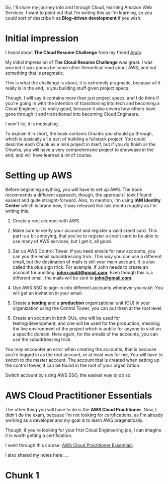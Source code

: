So, I'll share my journey into and through Cloud, learning Amazon Web Services. I want to point out that I'm writing this as I'm learning, so you could sort of describe it as **Blog-driven development** if you wish.

# Initial impression

I heard about **The Cloud Resume Challenge** from my friend [Andy](https://twitter.com/EastlondonDev).

My initial impression of **The Cloud Resume Challenge** was great. I was worried it was gonna be some other theoretical read about AWS, and not something that is pragmatic.

This is what the challenge is about, it is extremely pragmatic, because all it really is in the end, is you building stuff given project specs.

Though, I will say it contains more than just project specs, and I do think if you're going in with the intention of transitioning into tech and becoming a Cloud Engineer, it is really good, because it also covers how others have gone through it and transitioned into becoming Cloud Engineers.

I won't lie, it is motivating.

To explain it in short, the book contains Chunks you should go through, which is basically all a part of building a fullstack project. You could describe each Chunk as a mini project in itself, but if you do finish all the Chunks, you will have a very comprehensive project to showcase in the end, and will have learned a lot of course.

# Setting up AWS

Before beginning anything, you will have to set up AWS. The book recommends a different approach, though, the approach I took I found easiest and quite straight-forward. Also, to mention, I'm using **IAM Identity Center** which is brand new, it was released like last month roughly as I'm writing this.

1. Create a root account with AWS.

2. Make sure to verify your account and register a valid credit card. This part is a bit annoying, that you've to register a credit card to be able to use many of AWS services, but I get it, all good.

3. Set up AWS Control Tower. If you need emails for new accounts, you can you the email subaddressing trick. This way you can use a different email, but the destination of mails is still your main account. It is also called the plus sign trick. For example, if John needs to create an account for auditing: **john+audit@gmail.com**. Even though this is a different email, the mails will be sent to **john@gmail.com**.

4. Use AWS SSO to sign-in into different accounts whenever you wish. You will get an invitation in your email.

5. Create a **testing** and a **production** organizational unit (OU) in your organization using the Control Tower, you can put them at the root level.

6. Create an account in both OUs, one will be used for testing/development, and one will be used for the production, meaning the live environment of the project which is public for anyone to visit on a specific domain. Here again, for the emails of the accounts, you can use the subaddressing trick.

You may encounter an error when creating the accounts, that is because you're logged in as the root account, or at least was for me, You will have to switch to the master account. The account that is created when setting up the control tower, it can be found in the root of your organization.

Switch account by using AWS SSO, the easiest way to do so.

# AWS Cloud Practitioner Essentials

The other thing you will have to do is the **AWS Cloud Practitioner**. Now, I didn't do the exam, because I'm not looking for certifications, as I'm already working as a developer and my goal is to learn AWS pragmatically.

Though, if you're looking for your first Cloud Engineering job, I can imagine it is worth getting a certification.

I went through this course: [AWS Cloud Practitioner Essentials](https://explore.skillbuilder.aws/learn/course/134/aws-cloud-practitioner-essentials).

I also shared my notes here: ...

# Chunk 1
